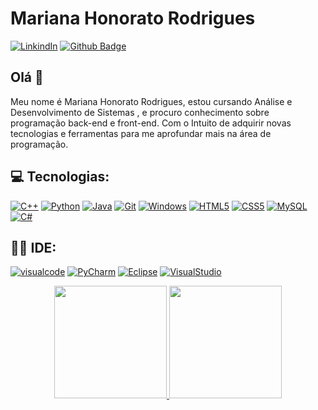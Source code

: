 # Mariana Honorato Rodrigues
[![LinkindIn](https://img.shields.io/badge/-LinkedIn-blue?style=flat-square&logo=Linkedin&logoColor=white&link=https://www.linkedin.com/in/mariana-honorator/)](https://www.linkedin.com/in/mariana-honorator/)
[![Github Badge](https://img.shields.io/badge/-Github-000?style=flat-square&logo=Github&logoColor=white&link=https://github.com/MarianaHonorator)](https://github.com/MarianaHonorator)

## Olá 🤘

Meu nome é Mariana Honorato Rodrigues, estou cursando Análise e Desenvolvimento de Sistemas , e procuro conhecimento sobre programação back-end e front-end. Com o Intuito de adquirir novas tecnologias e ferramentas para me aprofundar mais na área de programação.


## 💻 Tecnologias:


[![C++](https://img.shields.io/badge/C%2B%2B-00599C?style=for-the-badge&logo=c%2B%2B&logoColor=white&link=https://www.bloodshed.net/)](https://www.bloodshed.net/)
[![Python](https://img.shields.io/badge/Python-FFD43B?style=for-the-badge&logo=python&logoColor=blue&link=https://www.python.org/)](https://www.python.org/)
[![Java](https://img.shields.io/badge/Java-ED8B00?style=for-the-badge&logo=java&logoColor=white//www.java.org/)](https://www.java.org/)
[![Git](https://img.shields.io/badge/GIT-E44C30?style=for-the-badge&logo=git&logoColor=white&link=https://git-scm.com/)](https://git-scm.com/)
[![Windows](https://img.shields.io/badge/Windows-0078D6?style=for-the-badge&logo=windows&logoColor=white&link=https://www.microsoft.com/pt-br/windows)](https://www.microsoft.com/pt-br/windows)
[![HTML5](https://img.shields.io/badge/HTML5-E34F26?style=for-the-badge&logo=html5&logoColor=white)](https://www.w3schools.com/tags/)
[![CSS5](https://img.shields.io/badge/CSS3-1572B6?style=for-the-badge&logo=css3&logoColor=white)](https://www.w3schools.com/css/default.asp)
[![MySQL](https://img.shields.io/badge/MySQL-00000F?style=for-the-badge&logo=mysql&logoColor=white)](https://dev.mysql.com/doc/)
[![C#](https://img.shields.io/badge/C%23-239120?style=for-the-badge&logo=c-sharp&logoColor=white)](https://learn.microsoft.com/pt-br/dotnet/csharp/)



## 👩‍💻 IDE:
[![visualcode](https://img.shields.io/badge/Visual_Studio_Code-0078D4?style=for-thebadge&logo=visual%20studio%20code&logoColor=white&link=https://code.visualstudio.com/)](https://code.visualstudio.com/)
[![PyCharm](https://img.shields.io/badge/PyCharm-000000.svg?&style=for-the-badge&logo=PyCharm&logoColor=white&link=https://www.jetbrains.com/pt-br/pycharm/)](https://www.jetbrains.com/pt-br/pycharm/)
[![Eclipse](https://img.shields.io/badge/Eclipse-2C2255?style=for-the-badge&logo=eclipse&logoColor=white//www.jetbrains.com/pt-br/eclipse/)](https://www.jetbrains.com/pt-br/eclipse/)
[![VisualStudio](https://img.shields.io/badge/Visual_Studio-5C2D91?style=for-the-badge&logo=visual%20studio&logoColor=white)](https://visualstudio.microsoft.com/pt-br/)




<div align="center">
  <a href="https://github.com/MarianaHonorator">
  <img height="180em" src="https://github-readme-stats.vercel.app/api?username=MarianaHonorator&show_icons=true&theme=dark&include_all_commits=true&count_private=true"/>
  <img height="180em" src="https://github-readme-stats.vercel.app/api/top-langs/?username=MarianaHonorator&layout=compact&langs_count=7&theme=dark"/>
    
